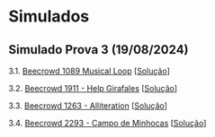 # Simulados

## Simulado Prova 3 (19/08/2024)

3.1. [Beecrowd 1089	Musical Loop](https://www.beecrowd.com.br/judge/pt/problems/view/1089) [[Solução](codes/beecrowd_1089.c)]
   
3.2. [Beecrowd 1911 - Help Girafales](https://www.beecrowd.com.br/judge/pt/problems/view/1911) [[Solução](codes/beecrowd_1911.c)]

3.3. [Beecrowd 1263 - Alliteration](https://www.beecrowd.com.br/judge/pt/problems/view/1263) [[Solução](codes/beecrowd_1263.c)]

3.4. [Beecrowd 2293 - Campo de Minhocas](https://www.beecrowd.com.br/judge/pt/problems/view/2293) [[Solução](codes/beecrowd_2293.c)]

